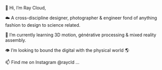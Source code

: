 👋 Hi, I’m Ray Cloud,

☁️ A cross-discipline designer, photographer & engineer
   fond of anything fashion to design to science related.

🌱 I’m currently learning 3D motion, générative processing & mixed reality assembly.

👁 I’m looking to bound the digital with the physical world 🌎 

📫 Find me on Instagram @raycld ...

<!---
raycld/raycld is a ✨ special ✨ repository because its `README.md` (this file) appears on your GitHub profile.
You can click the Preview link to take a look at your changes.
--->
